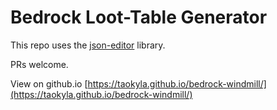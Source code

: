 # Bedrock Loot-Table Generator

This repo uses the [json-editor](https://github.com/json-editor/json-editor) library.

PRs welcome.

View on github.io [https://taokyla.github.io/bedrock-windmill/](https://taokyla.github.io/bedrock-windmill/)
